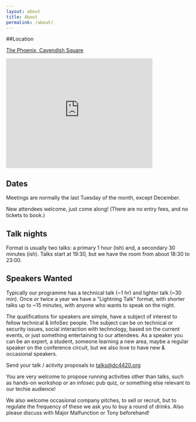 ```yaml
---
layout: about
title: About
permalink: /about/
---
```


##Location

[The Phoenix, Cavendish Square](https://goo.gl/maps/audoHa)

<iframe src="https://www.google.com/maps/embed?pb=!1m18!1m12!1m3!1d2482.842198018175!2d-0.14359999999999998!3d51.516110999999995!2m3!1f0!2f0!3f0!3m2!1i1024!2i768!4f13.1!3m3!1m2!1s0x48761ad52179b1a3%3A0x1d78c7ec6f1dfb95!2sThe+Phoenix!5e0!3m2!1sen!2suk!4v1432717339445" width="400" height="300" frameborder="0" style="border:0"></iframe>

## Dates

Meetings are normally the last Tuesday of the month, except December.

New attendees welcome, just come along!
(There are no entry fees, and no tickets to book.)

## Talk nights

Format is usually two talks: a primary 1 hour (ish) and,
a secondary 30 minutes (ish).
Talks start at 19:30, but we have the room from about
18:30 to 23:00.

## Speakers Wanted

Typically our programme has a technical talk (~1 hr) and lighter talk (~30 min).
Once or twice a year we have a "Lightning Talk" format, with shorter
talks up to ~15 minutes, with anyone who wants to speak on the night.

The qualifications for speakers are simple, have a subject of interest
to fellow technical & InfoSec people. The subject can be on technical 
or security issues, social interaction with technology, based on the
current events, or just something entertaining to our attendees.
As a speaker you can be an expert, a student, someone learning a new
area, maybe a regular speaker on the conference circuit, but we also
love to have new & occasional speakers.

Send your talk / activity proposals to <talks@dc4420.org>

You are very welcome to propose running activities other than talks, such
as hands-on workshop or an infosec pub quiz, or something else relevant to our
techie audience!

We also welcome occasional company pitches, to sell or recruit, but to regulate
the frequency of these we ask you to buy a round of drinks. Also please
discuss with Major Malfunction or Tony beforehand!

